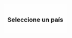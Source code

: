 <!DOCTYPE html>
<html lang="en">
<head>
    <meta charset="UTF-8">
    <meta name="viewport" content="width=device-width, initial-scale=1.0">
    <title>Agencia de Viajes</title>
    <style>
        canvas { display: block; }
        body { margin: 0; overflow: hidden; }
        #country-info {
            position: absolute;
            top: 10px;
            left: 10px;
            background: rgba(255, 255, 255, 0.8);
            padding: 10px;
            border-radius: 5px;
        }
    </style>
</head>
<body>
<div id="globe-container"></div>
<div id="country-info">
    <h3 id="country-name">Seleccione un país</h3>
    <p id="flight-cost"></p>
</div>

<script src="https://cdnjs.cloudflare.com/ajax/libs/three.js/r128/three.min.js"></script>
<script src="https://d3js.org/d3.v6.min.js"></script>
<script>
// Datos de ejemplo para los países
const countriesData = {
    "USA": "United States of America",
    "CAN": "Canada",
    "MEX": "Mexico",
    // ... otros países
};

// Función para obtener un costo de vuelo aleatorio
function getRandomFlightCost() {
    return Math.floor(Math.random() * (1000 - 100 + 1)) + 100;
}

// Inicializar el globo terráqueo (simplificado)
const scene = new THREE.Scene();
const camera = new THREE.PerspectiveCamera(75, window.innerWidth / window.innerHeight, 0.1, 1000);
const renderer = new THREE.WebGLRenderer();
renderer.setSize(window.innerWidth, window.innerHeight);
document.getElementById('globe-container').appendChild(renderer.domElement);

const globeGeometry = new THREE.SphereGeometry(5, 32, 32);
const globeMaterial = new THREE.MeshBasicMaterial({ color: 0x00ff00, wireframe: true });
const globe = new THREE.Mesh(globeGeometry, globeMaterial);
scene.add(globe);

camera.position.z = 10;

// Configuración del raycaster
const raycaster = new THREE.Raycaster();
const mouse = new THREE.Vector2();

function onMouseClick(event) {
    // Calcula la posición del ratón en coordenadas normalizadas (-1 a +1)
    mouse.x = (event.clientX / window.innerWidth) * 2 - 1;
    mouse.y = -(event.clientY / window.innerHeight) * 2 + 1;

    // Configura el raycaster
    raycaster.setFromCamera(mouse, camera);

    // Detecta intersecciones
    const intersects = raycaster.intersectObject(globe);

    if (intersects.length > 0) {
        const intersection = intersects[0];
        const point = intersection.point;

        // Aquí puedes agregar la lógica para determinar el país basado en el punto de intersección
        // Esto requiere datos de polígonos de países y lógica para mapear el punto a un país

        // Ejemplo de lógica simplificada:
        const countryId = "CAN"; // Aquí deberías usar la lógica real para determinar el país

        if (countriesData[countryId]) {
            const countryName = countriesData[countryId];
            const flightCost = getRandomFlightCost();

            document.getElementById('country-name').innerText = countryName;
            document.getElementById('flight-cost').innerText = `Costo estimado del vuelo: $${flightCost}`;
        } else {
            document.getElementById('country-name').innerText = "País no encontrado";
            document.getElementById('flight-cost').innerText = "";
        }
    }
}

window.addEventListener('click', onMouseClick, false);

// Función de animación
function animate() {
    requestAnimationFrame(animate);
    globe.rotation.y += 0.01;
    renderer.render(scene, camera);
}
animate();
</script>

</body>
</html>
